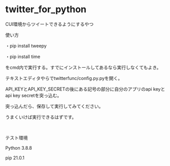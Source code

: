 # twitter_for_python
<p>CUI環境からツイートできるようにするやつ</p>

<p>使い方</p>

<p>・pip install tweepy</p>
<p>・pip install time</p>
<p>をcmd内で実行する。すでにインストールしてあるなら実行しなくてもよき。</p>
<pp>テキストエディタやらでtwitterfunc/config.py.pyを開く。</p>
<p>API_KEYとAPI_KEY_SECRETの後にある記号の部分に自分のアプリのapi keyとapi key secretを突っ込む。</p>
<p>突っ込んだら、保存して実行してみてください。</p>
<p>うまくいけば実行できるはずです。</p>
<br>
<p>テスト環境</p>
<p>Python 3.8.8</p>
<p>pip 21.0.1</p>
